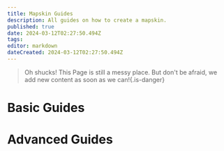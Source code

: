 ```yaml
---
title: Mapskin Guides
description: All guides on how to create a mapskin.
published: true
date: 2024-03-12T02:27:50.494Z
tags: 
editor: markdown
dateCreated: 2024-03-12T02:27:50.494Z
---
```


>Oh shucks!
This Page is still a messy place. But don't be afraid, we add new content as soon as we can!{.is-danger}

# Basic Guides


# Advanced Guides



